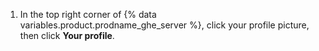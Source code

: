 1. In the top right corner of {% data variables.product.prodname_ghe_server %}, click your profile picture, then click **Your profile**.
